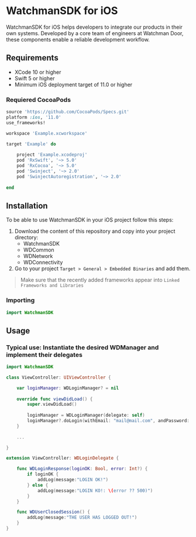 # WatchmanSDK for iOS
WatchmanSDK for iOS helps developers to integrate our products in their own systems. Developed by a core team of engineers at Watchman Door, these components enable a reliable development workflow.

## Requirements
* XCode 10 or higher
* Swift 5 or higher
* Minimum iOS deployment target of 11.0 or higher

### Requiered CocoaPods

```ruby
source 'https://github.com/CocoaPods/Specs.git'
platform :ios, '11.0'
use_frameworks!

workspace 'Example.xcworkspace' 

target 'Example' do
    
    project 'Example.xcodeproj'
    pod 'RxSwift', '~> 5.0'
    pod 'RxCocoa', '~> 5.0'
    pod 'Swinject', '~> 2.0'
    pod 'SwinjectAutoregistration', '~> 2.0'
    
end
```

## Installation
To be able to use WatchmanSDK in your iOS project follow this steps:
1. Download the content of this repository and copy into your project directory:
    * WatchmanSDK
    * WDCommon
    * WDNetwork
    * WDConnectivity
1. Go to your project `Target > General > Embedded Binaries` and add them.
> Make sure that the recently added frameworks appear into `Linked Frameworks and Libraries`

### Importing
```swift
import WatchmanSDK
```

## Usage
### Typical use: Instantiate the desired WDManager and implement their delegates
```swift
import WatchmanSDK

class ViewController: UIViewController {

    var loginManager: WDLoginManager? = nil
    
    override func viewDidLoad() {
        super.viewDidLoad()
        
        loginManager = WDLoginManager(delegate: self)
        loginManager?.doLogin(withEmail: "mail@mail.com", andPassword: "Password")
    }
    
    ...

}

extension ViewController: WDLoginDelegate {

    func WDLoginResponse(loginOK: Bool, error: Int?) {
        if loginOK {
            addLog(message:"LOGIN OK!")
        } else {
            addLog(message:"LOGIN KO!: \(error ?? 500)")
        }
    }

    func WDUserClosedSession() {
        addLog(message:"THE USER HAS LOGGED OUT!")
    }
}
```
